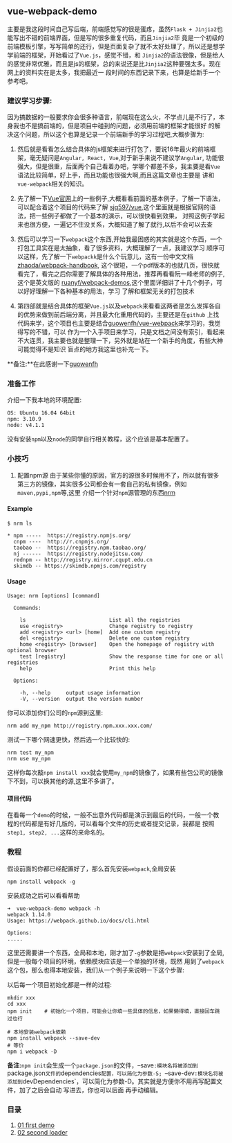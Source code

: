 ## vue-webpack-demo
主要是我这段时间自己写后端，前端感觉写的很是蛋疼，虽然`Flask + Jinjia2`也能写出不错的前端界面，但是写的很多重复代码，而且`Jinjia2`毕
竟是一个初级的前端模板引擎，写写简单的还行，但是页面复杂了就不太好处理了，所以还是想学学前端的框架，开始看过了`Vue.js`，感觉不错，和
`Jinjia2`的语法很像，但是给人的感觉非常优雅，而且是js的框架，总的来说还是比`Jinjia2`这种要强太多。现在网上的资料实在是太多，我把最近一
段时间的东西记录下来，也算是给新手一个参考吧。

### 建议学习步骤:
因为搞数据的一般要求你会很多种语言，前端现在这么火，不学点儿是不行了，本身我也不是搞前端的，但是项目中碰到的问题，必须用前端的框架才能很好
的解决这个问题，所以这个也算是记录一个前端新手的学习过程吧,大概步骤为:

1. 然后就是看看怎么结合具体的js框架来进行打包了，要说16年最火的前端框架，毫无疑问是`Angular, React, Vue`,对于新手来说不建议学`Angular`,
功能很强大，但是很重，后面两个自己看着办吧，学哪个都差不多，我主要是看`Vue`语法比较简单，好上手，而且功能也很强大啊,而且这篇文章也主要是
讲和`vue-webpack`相关的知识。

2. 先了解一下[Vue官网](https://cn.vuejs.org/)上的一些例子,大概看看前面的基本例子，了解一下语法，可以配合着这个项目的代码来了解
[sjq597/vue](https://github.com/sjq597/vue),这个里面就是根据官网的语法，把一些例子都做了一个基本的演示，可以很快看到效果，
对照这例子学起来也很方便，一遍记不住没关系，大概知道了解了就行,以后不会可以去查

3. 然后可以学习一下`webpack`这个东西,开始我最困惑的其实就是这个东西，一个打包工具实在是太抽象，看了很多资料，大概理解了一点，我建议学习
顺序可以这样，先了解一下`webpackk`是什么个玩意儿，这有一份中文文档[zhaoda/webpack-handbook](https://github.com/zhaoda/webpack-handbook),
这个很短，一个pdf版本的也就几页，很快就看完了，看完之后你需要了解具体的各种用法，推荐再看看阮一峰老师的例子,这个是英文版的
[ruanyf/webpack-demos](https://github.com/ruanyf/webpack-demos),这个里面详细讲了十几个例子，可以好好理解一下各种基本的用法，学习
了解和框架无关的打包技术

4. 第四部就是结合具体的框架`Vue.js`以及`webpack`来看看这两者是怎么发挥各自的优势来做到前后端分离，并且最大化重用代码的，主要还是在`github`
上找代码来学，这个项目也主要是结合[guowenfh/vue-webpack](https://github.com/guowenfh/vue-webpack)来学习的，我觉得写的不错，可以
作为一个入手项目来学习，只是文档之间没有索引，看起来不大连贯，我主要也就是整理一下，另外就是站在一个新手的角度，有些大神可能觉得不是知识
盲点的地方我这里也补充一下。

**备注:**在此感谢一下[guowenfh](https://github.com/guowenfh)

### 准备工作
介绍一下我本地的环境配置:
```
OS: Ubuntu 16.04 64bit
npm: 3.10.9
node: v4.1.1
```
没有安装`npm`以及`node`的同学自行相关教程，这个应该是基本配置了。

### 小技巧

1. 配置npm源
由于某些你懂的原因，官方的源很多时候用不了，所以就有很多第三方的镜像，其实很多公司都会有一套自己的私有镜像，例如`maven,pypi,npm`等,这里
介绍一个针对`npm`源管理的东西[nrm](https://github.com/Pana/nrm)
#### Example
```
$ nrm ls

* npm -----  https://registry.npmjs.org/
  cnpm ----  http://r.cnpmjs.org/
  taobao --  https://registry.npm.taobao.org/
  nj ------  https://registry.nodejitsu.com/
  rednpm -- http://registry.mirror.cqupt.edu.cn
  skimdb -- https://skimdb.npmjs.com/registry
```

#### Usage
```
Usage: nrm [options] [command]

  Commands:

    ls                           List all the registries
    use <registry>               Change registry to registry
    add <registry> <url> [home]  Add one custom registry
    del <registry>               Delete one custom registry
    home <registry> [browser]    Open the homepage of registry with optional browser
    test [registry]              Show the response time for one or all registries
    help                         Print this help

  Options:

    -h, --help     output usage information
    -V, --version  output the version number
```
你可以添加你们公司的`npm`源到这里:
```
nrm add my_npm http://registry.npm.xxx.xxx.com/
```
测试一下哪个网速更快，然后选一个比较快的:
```
nrm test my_npm
nrm use my_npm
```
这样你每次敲`npm install xxx`就会使用`my_npm`的镜像了，如果有些包公司的镜像下不到，可以换其他的源,这里不多讲了。

#### 项目代码
在看每一个`demo`的时候，一般不出意外代码都是演示到最后的代码，一般一个教程的代码都是有好几版的，可以看每个文件的历史或者提交记录，我都是
按照`step1, step2, ...`这样的来命名的。

### 教程
假设前面的你都已经配置好了，那么首先安装`webpack`,全局安装
```
npm install webpack -g
```
安装成功之后可以看看帮助
```
➜  vue-webpack-demo webpack -h
webpack 1.14.0
Usage: https://webpack.github.io/docs/cli.html

Options:
.....
```
这里还需要讲一个东西，全局和本地，刚才加了`-g`参数是把`webpack`安装到了全局,但是一般每个项目的环境，依赖模块应该是一个单独的环境，既然
用到了`webpack`这个包，那么也得本地安装，我们从一个例子来说明一下这个步骤:

以后每一个项目初始化都是一样的过程:
```
mkdir xxx
cd xxx
npm init    # 初始化一个项目，可能会让你填一些具体的信息，如果懒得填，直接回车跳过也行

# 本地安装webpack依赖
npm install webpack --save-dev
# 等价
npm i webpack -D
```
**备注:**`npm init`会生成一个`package.json`的文件，–save`:模块名将被添加到`package.json`文件的`dependencies`配置，可以简化为参数-S;
`–save-dev`:模块名将被添加到`devDependencies`，可以简化为参数-D。其实就是方便你不用再写配置文件，加了之后会自动 写进去，你也可以后面
再手动编辑。

### 目录
1. [01 first demo](01-first-demo)
2. [02 second loader](02-second-loader)
